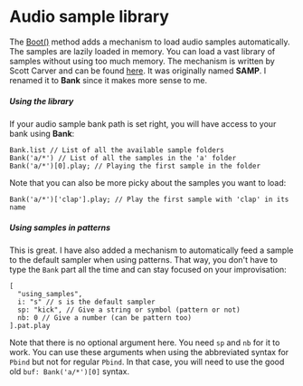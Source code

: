 # Audio sample library

The [Boot()](boot.md) method adds a mechanism to load audio samples automatically. The samples are lazily loaded in memory. You can load a vast library of samples without using too much memory. The mechanism is written by Scott Carver and can be found [here](https://gist.github.com/scztt/73a2ae402d9765294ae8f72979d1720e). It was originally named **SAMP**. I renamed it to **Bank** since it makes more sense to me.


##### Using the library

If your audio sample bank path is set right, you will have access to your bank
using **Bank**:
```supercollider
Bank.list // List of all the available sample folders
Bank('a/*') // List of all the samples in the 'a' folder
Bank('a/*')[0].play; // Playing the first sample in the folder
```

Note that you can also be more picky about the samples you want to load:
```supercollider
Bank('a/*')['clap'].play; // Play the first sample with 'clap' in its name
```

##### Using samples in patterns

This is great. I have also added a mechanism to automatically feed a sample to the default sampler when using patterns. That way, you don't have to type the `Bank` part all the time and can stay focused on your improvisation:

```supercollider 
[
  "using_samples",
  i: "s" // s is the default sampler
  sp: "kick", // Give a string or symbol (pattern or not)
  nb: 0 // Give a number (can be pattern too)
].pat.play
```


Note that there is no optional argument here. You need `sp` and `nb` for it to
work. You can use these arguments when using the abbreviated syntax for `Pbind`
but not for regular `Pbind`. In that case, you will need to use the good old
`buf: Bank('a/*')[0]` syntax.
